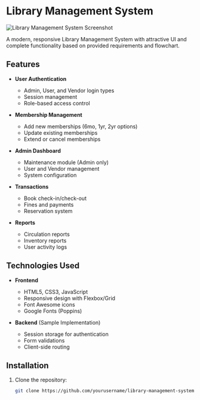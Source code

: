 # Library Management System

![Library Management System Screenshot](./images/screenshot.png)

A modern, responsive Library Management System with attractive UI and complete functionality based on provided requirements and flowchart.

## Features

- **User Authentication**
  - Admin, User, and Vendor login types
  - Session management
  - Role-based access control

- **Membership Management**
  - Add new memberships (6mo, 1yr, 2yr options)
  - Update existing memberships
  - Extend or cancel memberships

- **Admin Dashboard**
  - Maintenance module (Admin only)
  - User and Vendor management
  - System configuration

- **Transactions**
  - Book check-in/check-out
  - Fines and payments
  - Reservation system

- **Reports**
  - Circulation reports
  - Inventory reports
  - User activity logs

## Technologies Used

- **Frontend**
  - HTML5, CSS3, JavaScript
  - Responsive design with Flexbox/Grid
  - Font Awesome icons
  - Google Fonts (Poppins)

- **Backend** (Sample Implementation)
  - Session storage for authentication
  - Form validations
  - Client-side routing

## Installation

1. Clone the repository:
   ```bash
   git clone https://github.com/yourusername/library-management-system.git
